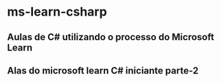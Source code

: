 # ms-learn-csharp
Aulas de C# utilizando o processo do Microsoft Learn
----
## Alas do microsoft learn C# iniciante parte-2
